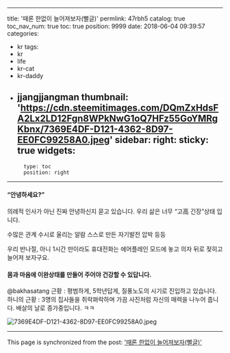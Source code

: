 
---
title: '때론 한없이 늘어져보자(뻘글)'
permlink: 47rbh5
catalog: true
toc_nav_num: true
toc: true
position: 9999
date: 2018-06-04 09:39:57
categories:
- kr
tags:
- kr
- life
- kr-cat
- kr-daddy
- jjangjjangman
thumbnail: 'https://cdn.steemitimages.com/DQmZxHdsFA2Lx2LD12Fgn8WPkNwG1oQ7HFz55GoYMRgKbnx/7369E4DF-D121-4362-8D97-EE0FC99258A0.jpeg'
sidebar:
    right:
        sticky: true
widgets:
    -
        type: toc
        position: right
---


#### “안녕하세요?”
의례적 인사가 아닌 진짜 안녕하신지 묻고 있습니다. 
우리 삶은 너무 “고高 긴장”상태 입니다. 

수많은 관계
수시로 울리는 알람
스스로 만든 자기발전 압박 등등

우리 반나절, 아니 1시간 만이라도 
휴대전화는 에어플레인 모드에 놓고
의자 뒤로 젖히고 
늘어져 보자구요. 

#### 몸과 마음에 이완상태를 만들어 주어야 건강할 수 있답니다. 


@bakhasatang 근황 : 평범하게, 5학년답게, 질풍노도의 시기로 진입하고 있습니다. 
하니의 근황 : 3명의 집사들을 쥐락펴락하며 가끔 사진처럼 자신의 매력을 나누어 줍니다.  배살의 날로 증가중입니다. ㅋㅋ

![7369E4DF-D121-4362-8D97-EE0FC99258A0.jpeg](https://cdn.steemitimages.com/DQmZxHdsFA2Lx2LD12Fgn8WPkNwG1oQ7HFz55GoYMRgKbnx/7369E4DF-D121-4362-8D97-EE0FC99258A0.jpeg)

- - -

This page is synchronized from the post: ['때론 한없이 늘어져보자(뻘글)'](https://steemit.com/@kingbit/47rbh5)
